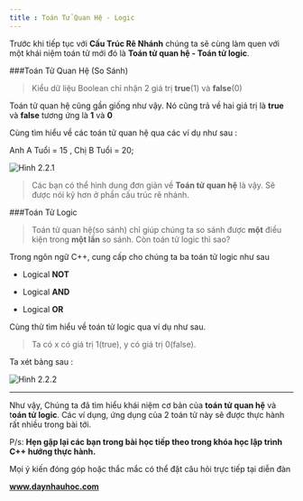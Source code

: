 ```yaml
---
title : Toán Tử Quan Hệ - Logic
---
```


Trước khi tiếp tục với **Cấu Trúc Rẽ Nhánh** chúng ta sẽ cùng làm quen với một khái niệm toán tử mới đó là 
**Toán tử quan hệ - Toán tử logic**.

###Toán Tử Quan Hệ (So Sánh)

> Kiểu dữ liệu Boolean chỉ nhận 2 giá trị **true**(1) và **false**(0)

Toán tử quan hệ cũng gần giống như vậy. Nó cũng trả về hai giá trị là **true** và **false** tương ứng là **1** và **0**

Cùng tìm hiểu về các toán tử quan hệ qua các ví dụ như sau : 

 Anh A Tuổi = 15 , Chị B Tuổi = 20;

![Hình 2.2.1](/Images/2.2/2.2.1.png?raw=true)

>Các bạn có thể hình dung đơn giản về **Toán tử quan hệ** là vậy. Sẽ được nói kỹ hơn ở phần cấu trúc rẽ nhánh.

###Toán Tử Logic

 > Toán tử quan hệ(so sánh) chỉ giúp chúng ta so sánh được **một** điều kiện trong **một lần** so sánh. Còn toán tử logic thì sao?

Trong ngôn ngữ C++, cung cấp cho chúng ta ba toán tử logic như sau 

* Logical **NOT** 

* Logical **AND** 

* Logical **OR**
	
Cùng thử tìm hiểu về toán tử logic qua ví dụ như sau.
 
>Ta có  x có giá trị 1(true), y có giá trị 0(false). 

Ta xét bảng sau : 

![Hình 2.2.2](/Images/2.2/2.2.2.png?raw=true)


----------

Như vậy, Chúng ta đã tìm hiểu khái niệm cơ bản của **toán tử quan hệ** và t**oán tử logic**.
Các ví dụng, ứng dụng của 2 toán tử này sẽ được thực hành rất nhiều trong bài tới.

P/s: **Hẹn gặp lại các bạn trong bài học tiếp theo trong khóa học lập trình C++ hướng thực hành.**


Mọi ý kiến đóng góp hoặc thắc mắc có thể đặt câu hỏi trực tiếp tại diễn đàn 

**www.daynhauhoc.com**
